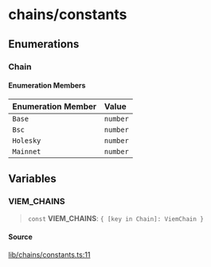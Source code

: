 # chains/constants

## Enumerations

### Chain

#### Enumeration Members

| Enumeration Member | Value |
| :------ | :------ |
| `Base` | `number` |
| `Bsc` | `number` |
| `Holesky` | `number` |
| `Mainnet` | `number` |

## Variables

### VIEM\_CHAINS

> `const` **VIEM\_CHAINS**: `{ [key in Chain]: ViemChain }`

#### Source

[lib/chains/constants.ts:11](https://github.com/PufferFinance/puffer-sdk/blob/ac895edd81760da761663681aeed6740117f2db6/lib/chains/constants.ts#L11)
